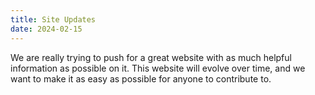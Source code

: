 ```yaml
---
title: Site Updates
date: 2024-02-15
---
```


We are really trying to push for a great website with as much helpful information as possible on it. This website will evolve over time, and we want to make it as easy as possible for anyone to contribute to.